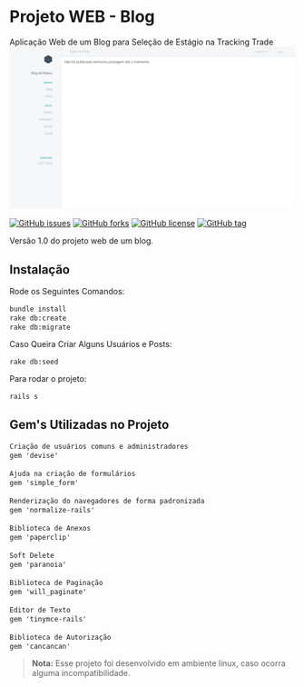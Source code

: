 # Projeto WEB - Blog
Aplicação Web de um Blog para Seleção de Estágio na Tracking Trade
![Blog Docs](/Docs/Blog.png)

[![GitHub issues](https://img.shields.io/github/issues/mateusc42/Projeto-Web.svg)](https://github.com/mateusc42/Projeto-Web/issues)
[![GitHub forks](https://img.shields.io/github/forks/mateusc42/Projeto-Web.svg)](https://github.com/mateusc42/Projeto-Web/network)
[![GitHub license](https://img.shields.io/github/license/mateusc42/Projeto-Web.svg)](https://github.com/mateusc42/Projeto-Web)
[![GitHub tag](https://img.shields.io/github/tag/mateusc42/projeto-web.svg)](https://github.com/mateusc42/Projeto-Web/tags)

Versão 1.0 do projeto web de um blog.

## Instalação

Rode os Seguintes Comandos:

	bundle install
	rake db:create
	rake db:migrate

Caso Queira Criar Alguns Usuários e Posts:

	rake db:seed

Para rodar o projeto:

	rails s

## Gem's Utilizadas no Projeto

	Criação de usuários comuns e administradores
	gem 'devise'

	Ajuda na criação de formulários
	gem 'simple_form'

	Renderização do navegadores de forma padronizada
	gem 'normalize-rails'

	Biblioteca de Anexos
	gem 'paperclip'

	Soft Delete 
	gem 'paranoia'

	Biblioteca de Paginação
	gem 'will_paginate'

	Editor de Texto
	gem 'tinymce-rails'

	Biblioteca de Autorização
	gem 'cancancan'

> **Nota:** Esse projeto foi desenvolvido em ambiente linux, caso ocorra alguma incompatibilidade.
